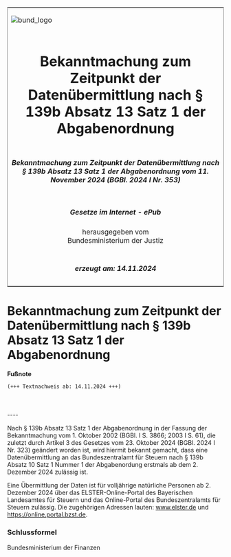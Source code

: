 <span id="DECKBLATT.html"></span>

<table border="0" frame="border" width="100%">

<tr valign="top">

<td align="left">

![bund\_logo](BfJ_2021_Web_de_de.gif)

</td>

<td align="right">

 

</td>

</tr>

<tr align="center" valign="middle">

<td colspan="2">

# Bekanntmachung zum Zeitpunkt der Datenübermittlung nach § 139b Absatz 13 Satz 1 der Abgabenordnung

</td>

</tr>

<tr align="center" valign="middle">

<td colspan="2">

##### Bekanntmachung zum Zeitpunkt der Datenübermittlung nach § 139b Absatz 13 Satz 1 der Abgabenordnung vom 11. November 2024 (BGBl. 2024 I Nr. 353)

</td>

</tr>

<tr align="center" valign="middle">

<td colspan="2">

  
  

##### Gesetze im Internet - ePub  
  
herausgegeben vom  
Bundesministerium der Justiz

</td>

</tr>

<tr align="center" valign="bottom">

<td colspan="2">

  
  

##### erzeugt am: 14.11.2024

</td>

</tr>

</table>

<span id="BJNR1610A0024.html"></span>

# Bekanntmachung zum Zeitpunkt der Datenübermittlung nach § 139b Absatz 13 Satz 1 der Abgabenordnung

<div>

  
**Fußnote**

<div class="jnhtml">

<div>

<div class="jurAbsatz">

  

``` 
(+++ Textnachweis ab: 14.11.2024 +++)

 
```

</div>

</div>

</div>

</div>

<span id="BJNR1610A0024BJNE000100000.html"></span>

###   
\----

<div>

<div class="jnhtml">

<div>

<div class="jurAbsatz">

Nach § 139b Absatz 13 Satz 1 der Abgabenordnung in der Fassung der
Bekanntmachung vom 1. Oktober 2002 (BGBl. I S. 3866; 2003 I S. 61), die
zuletzt durch Artikel 3 des Gesetzes vom 23. Oktober 2024 (BGBl. 2024 I
Nr. 323) geändert worden ist, wird hiermit bekannt gemacht, dass eine
Datenübermittlung an das Bundeszentralamt für Steuern nach § 139b Absatz
10 Satz 1 Nummer 1 der Abgabenordung erstmals ab dem 2. Dezember 2024
zulässig ist.

</div>

<div class="jurAbsatz">

Eine Übermittlung der Daten ist für volljährige natürliche Personen ab
2. Dezember 2024 über das ELSTER-Online-Portal des Bayerischen
Landesamtes für Steuern und das Online-Portal des Bundeszentralamts für
Steuern zulässig. Die zugehörigen Adressen lauten: www.elster.de und
https://online.portal.bzst.de.

</div>

</div>

</div>

</div>

<span id="BJNR1610A0024BJNE000200000.html"></span>

### Schlussformel  

<div>

<div class="jnhtml">

<div>

<div class="jurAbsatz">

<span class="SP">Bundesministerium der Finanzen</span>

</div>

</div>

</div>

</div>
